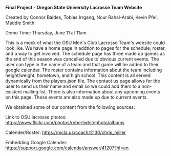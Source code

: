 **Final Project - Oregon State University Lacrosse Team Website**

Created by Connor Baldes, Tobias Irrgang, Nour Rahal-Arabi, Kevin Pfeil, Maddie Smith

Demo Time: Thursday, June 11 at 11am

This is a mock of what the OSU Men's Club Lacrosse Team's website could look like. We have a home page in addtion to pages for 
the schedule, roster, and a way to get involved. The schedule page has three made up games as the end of this season was cancelled
due to obvious current events. The user can type in the name of a team and that game will be added to their google calendar. The roster contains information about the team including height/weight, hometown, and high school. This content is all served dynamically from the players.json file. The contact us page allows for the user to  send us their name and email so we could add them to a non-existent mailing list. There is also information about any upcoming events on this page. These events are also made up due to current events. 

We obtained some of our content from the following sources:

Link to OSU lacrosse photos: https://www.flickr.com/photos/robertwhitephoto/albums 

Calender/Roster: https://mcla.us/coach/2130/chris_miller

Embedding Google Calender: https://support.google.com/calendar/answer/41207?hl=en
